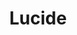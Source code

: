 ---
codehost: https://github.com/https://github.com/lucide-icons/lucide
logohandle: lucidedev
sort: lucide
title: Lucide
website: https://lucide.dev/
---